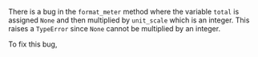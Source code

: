 There is a bug in the `format_meter` method where the variable `total` is assigned `None` and then multiplied by `unit_scale` which is an integer. This raises a `TypeError` since `None` cannot be multiplied by an integer.

To fix this bug,